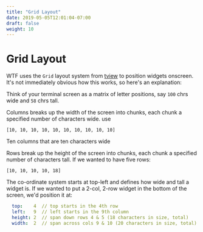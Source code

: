 ```yaml
---
title: "Grid Layout"
date: 2019-05-05T12:01:04-07:00
draft: false
weight: 10
---
```


# Grid Layout

WTF uses the `Grid` layout system from [tview](https://github.com/rivo/tview/blob/master/grid.go) to position widgets onscreen. It's not immediately obvious how this works, so here's an explanation:

Think of your terminal screen as a matrix of letter positions, say `100` chrs wide and `58` chrs tall.

Columns breaks up the width of the screen into chunks, each chunk a specified number of characters wide. use

`[10, 10, 10, 10, 10, 10, 10, 10, 10, 10]`

Ten columns that are ten characters wide

Rows break up the height of the screen into chunks, each chunk a specified number of characters tall. If we wanted to have five rows:

`[10, 10, 10, 10, 18]`

The co-ordinate system starts at top-left and defines how wide and tall a widget is. If we wanted to put a 2-col, 2-row widget in the bottom of the screen, we'd position it at:

```yaml
  top:    4  // top starts in the 4th row
  left:   9  // left starts in the 9th column
  height: 2  // span down rows 4 & 5 (18 characters in size, total)
  width:  2  // span across cols 9 & 10 (20 characters in size, total)
```
